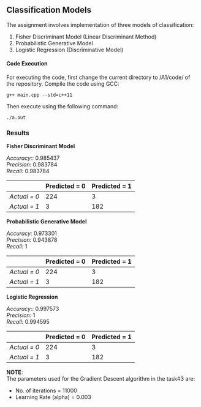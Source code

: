 ## Classification Models
The assignment involves implementation of three models of classification:
1. Fisher Discriminant Model (Linear Discriminant Method)
2. Probabilistic Generative Model
3. Logistic Regression (Discriminative Model)

#### Code Execution
For executing the code, first change the current directory to /A1/code/ of the repository. Compile the code using GCC:

	g++ main.cpp --std=c++11
	
Then execute using the following command:

	./a.out
	
### Results

**Fisher Discriminant Model**  

*Accuracy:*: 0.985437  
*Precision:* 0.983784  
*Recall:* 0.983784  

|               | Predicted = 0 | Predicted = 1  |
| ------------- | ------------- | -------------- |
| *Actual = 0*  | 	  224		    |		  3		       |
| *Actual = 1*  | 	  3	 	      |   	182		     |

**Probabilistic Generative Model**

*Accuracy:* 0.973301  
*Precision:* 0.943878  
*Recall:* 1  

|               | Predicted = 0 | Predicted = 1  |
| ------------- | ------------- | -------------- |
| *Actual = 0*  | 	  224		    |		  3		       |
| *Actual = 1*  | 	  3	 	      |   	182		     |

**Logistic Regression**

*Accuracy:*: 0.997573  
*Precision:* 1  
*Recall:* 0.994595  

|               | Predicted = 0 | Predicted = 1  |
| ------------- | ------------- | -------------- |
| *Actual = 0*  | 	  224		    |		  3		       |
| *Actual = 1*  | 	  3	 	      |   	182		     |

**NOTE**:  
The parameters used for the Gradient Descent algorithm in the task#3 are:  
* No. of iterations = 11000
* Learning Rate (alpha) = 0.003


